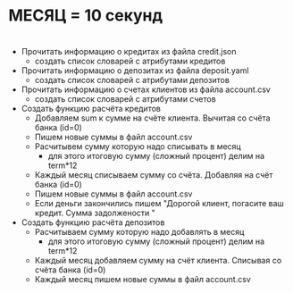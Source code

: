 # МЕСЯЦ = 10 секунд
#
* Прочитать информацию о кредитах из файла credit.json 
  * создать список словарей с атрибутами кредитов
* Прочитать информацию о депозитах из файла deposit.yaml
  * создать список словарей с атрибутами депозитов
* Прочитать информацию о счетах клиентов из файла account.csv
  * создать список словарей с атрибутами счетов
* Создать функцию расчёта кредитов
  * Добавляем sum к сумме на счёте клиента. Вычитая со счёта банка (id=0)
  * Пишем новые суммы в файл account.csv
  * Расчитывем сумму которую надо списывать в месяц
     * для этого итоговую сумму (сложный процент) делим на term*12
  * Каждый месяц списываем сумму со счёта. Добавляя на счёт банка (id=0)
  * Пишем новые суммы в файл account.csv
  * Если деньги закончились пишем "Дорогой клиент, <id> погасите ваш кредит. Сумма задолжености
    <sum>"
* Создать функцию расчёта депозитов
  * Расчитываем сумму которую надо добавлять в месяц
     * для этого итоговую сумму (сложный процент) делим на term*12
  * Каждый месяц добавляем сумму на счёт клиента. Cписывая со счёта банка (id=0)
  * Каждый месяц пишем новые суммы в файл account.csv

